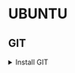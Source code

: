 # UBUNTU

## GIT
<details>
<summary>Install GIT</summary>
            
```bash
sudo apt-get install git -y
```

</details>
